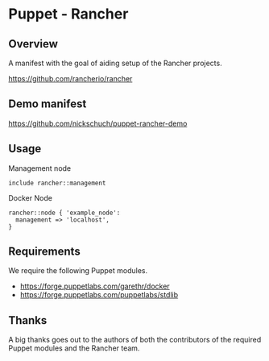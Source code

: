 Puppet - Rancher
================

## Overview

A manifest with the goal of aiding setup of the Rancher projects.

https://github.com/rancherio/rancher

## Demo manifest

https://github.com/nickschuch/puppet-rancher-demo

## Usage

Management node

```
include rancher::management
```

Docker Node

```
rancher::node { 'example_node':
  management => 'localhost',
}
```

## Requirements

We require the following Puppet modules.

* https://forge.puppetlabs.com/garethr/docker
* https://forge.puppetlabs.com/puppetlabs/stdlib

## Thanks

A big thanks goes out to the authors of both the contributors of the required Puppet modules and the Rancher team.
